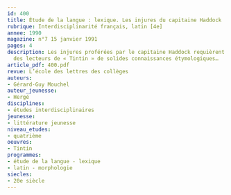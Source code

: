 ```yaml
---
id: 400
title: Étude de la langue : lexique. Les injures du capitaine Haddock 
rubrique: Interdisciplinarité français, latin [4e]
annee: 1990
magazine: n°7 15 janvier 1991
pages: 4
description: Les injures proférées par le capitaine Haddock requièrent de la part
  des lecteurs de « Tintin » de solides connaissances étymologiques…
article_pdf: 400.pdf
revue: L’école des lettres des collèges
auteurs:
- Gérard-Guy Mouchel
auteur_jeunesse:
- Hergé
disciplines:
- études interdisciplinaires
jeunesse:
- littérature jeunesse
niveau_etudes:
- quatrième
oeuvres:
- Tintin
programmes:
- étude de la langue - lexique
- latin - morphologie
siecles:
- 20e siècle
---
```

